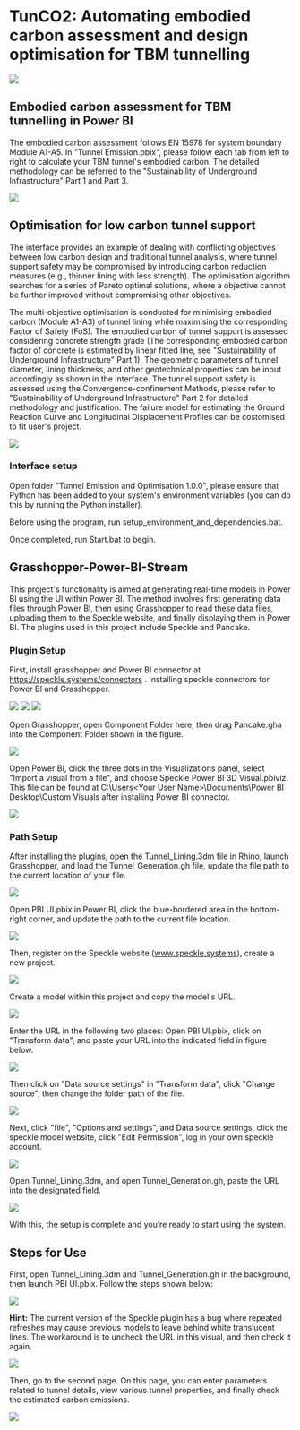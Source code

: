 # TunCO2: Automating embodied carbon assessment and design optimisation for TBM tunnelling
![](images/Monash_University_logo.png)
## Embodied carbon assessment for TBM tunnelling in Power BI

The embodied carbon assessment follows EN 15978 for system boundary Module A1-A5. In "Tunnel Emission.pbix", please follow each tab from left to right to calculate your TBM tunnel's embodied carbon. The detailed methodology can be referred to the "Sustainability of Underground Infrastructure" Part 1 and Part 3. 

![](images/PowerBI.png)

## Optimisation for low carbon tunnel support 

The interface provides an example of dealing with conflicting objectives between low carbon design and traditional tunnel analysis, where tunnel support safety may be compromised by introducing carbon reduction measures (e.g., thinner lining with less strength). The optimisation algorithm searches for a series of Pareto optimal solutions, where a objective cannot be further improved without compromising other objectives. 

The multi-objective optimisation is conducted for minimising embodied carbon (Module A1-A3) of tunnel lining while maximising the corresponding Factor of Safety (FoS). The embodied carbon of tunnel support is assessed considering concrete strength grade (The corresponding embodied carbon factor of concrete is estimated by linear fitted line, see "Sustainability of Underground Infrastructure" Part 1). The geometric parameters of tunnel diameter, lining thickness, and other geotechnical properties can be input accordingly as shown in the interface. The tunnel support safety is assessed using the Convergence-confinement Methods, please refer to  "Sustainability of Underground Infrastructure" Part 2 for detailed methodology and justification. The failure model for estimating the Ground Reaction Curve and Longitudinal Displacement Profiles can be costomised to fit user's project.  

![](images/opt_interface.png)


### Interface setup

Open folder "Tunnel Emission and Optimisation 1.0.0", please ensure that Python has been added to your system's environment variables (you can do this by running the Python installer). 

Before using the program, run setup_environment_and_dependencies.bat. 

Once completed, run Start.bat to begin.

## Grasshopper-Power-BI-Stream

This project's functionality is aimed at generating real-time models in Power BI using the UI within Power BI. The method involves first generating data files through Power BI, then using Grasshopper to read these data files, uploading them to the Speckle website, and finally displaying them in Power BI. The plugins used in this project include Speckle and Pancake.

### Plugin Setup

First, install grasshopper and Power BI connector at https://speckle.systems/connectors . Installing speckle connectors for Power BI and Grasshopper.

![](NextGenConnectors.png)
![](GSc.png)
![](PBIc.png)

Open Grasshopper, open Component Folder here, then drag Pancake.gha into the Component Folder shown in the figure.

![](images/GH1.png)

Open Power BI, click the three dots in the Visualizations panel, select "Import a visual from a file", and choose Speckle Power BI 3D Visual.pbiviz. This file can be found at C:\Users\<Your User Name>\Documents\Power BI Desktop\Custom Visuals after installing Power BI connector.

![](images/PBI1.png)

### Path Setup

After installing the plugins, open the Tunnel_Lining.3dm file in Rhino, launch Grasshopper, and load the Tunnel_Generation.gh file, update the file path to the current location of your file.

![](Path1.png)


 Open PBI UI.pbix in Power BI, click the blue-bordered area in the bottom-right corner, and update the path to the current file location.
 
![](images/PBIPY.png)

 Then, register on the Speckle website (www.speckle.systems), create a new project.
 
![](images/Speckle%20web.png)

 Create a model within this project and copy the model's URL.
 
![](images/ModelURL.png)

 Enter the URL in the following two places: Open PBI UI.pbix, click on "Transform data", and paste your URL into the indicated field in figure below. 
 
![](images/PBITD.png)

Then click on "Data source settings" in "Transform data", click "Change source", then change the folder path of the file.
 
![](images/PBITD2.png)

Next, click "file", "Options and settings", and Data source settings, click the speckle model website, click "Edit Permission", log in your own speckle account.

![](PBIpath.png)

Open Tunnel_Lining.3dm, and open Tunnel_Generation.gh, paste the URL into the designated field.
 
![](Path2.png)

With this, the setup is complete and you’re ready to start using the system.
 
## Steps for Use

First, open Tunnel_Lining.3dm and Tunnel_Generation.gh in the background, then launch PBI UI.pbix. Follow the steps shown below:

![](images/PBIUse.png)

 **Hint:** The current version of the Speckle plugin has a bug where repeated refreshes may cause previous models to leave behind white translucent lines. The workaround is to uncheck the URL in this visual, and then check it again.
 
![](images/PBIBUG.png)

 Then, go to the second page. On this page, you can enter parameters related to tunnel details, view various tunnel properties, and finally check the estimated carbon emissions.
 
![](images/Page%202.png)
